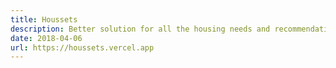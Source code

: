 ```yaml
---
title: Houssets
description: Better solution for all the housing needs and recommendations.
date: 2018-04-06
url: https://houssets.vercel.app
---
```

